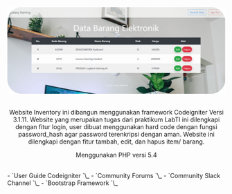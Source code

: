 <div align="center">
    <img src="assets/img/banner-readme.png" >
</div>
<br>

<div align="center">
    <p>
    Website Inventory ini dibangun menggunakan framework Codeigniter Versi 3.1.11.
    Website yang merupakan tugas dari praktikum LabTI ini dilengkapi dengan fitur login,
    user dibuat menggunakan hard code dengan fungsi password_hash agar password terenkripsi dengan aman.
    Website ini dilengkapi dengan fitur tambah, edit, dan hapus item/ barang.
    </p>
    <p>Menggunakan PHP versi 5.4</p>
</div>
<br>

<div>
    - `User Guide Codeigniter <https://codeigniter.com/docs>`\_
    - `Community Forums <http://forum.codeigniter.com/>`\_
    - `Community Slack Channel <https://codeigniterchat.slack.com>`\_
    - `Bootstrap Framework <https://getbootstrap.com/docs/4.6>`\_
</div>
